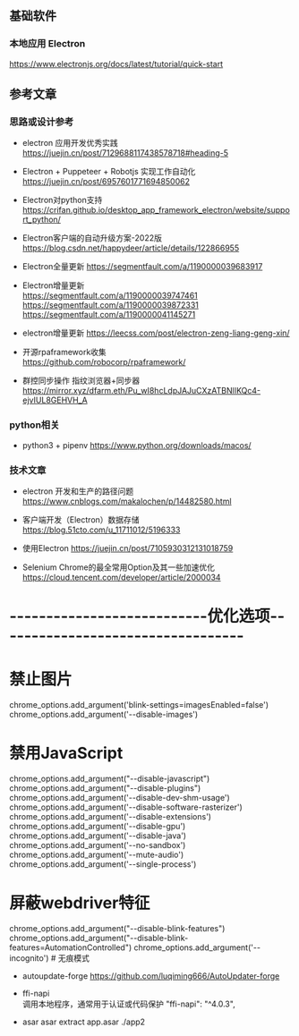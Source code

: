 ## 基础软件
### 本地应用 Electron
https://www.electronjs.org/docs/latest/tutorial/quick-start



## 参考文章

### 思路或设计参考

- electron 应用开发优秀实践 
  https://juejin.cn/post/7129688117438578718#heading-5

- Electron + Puppeteer + Robotjs 实现工作自动化
https://juejin.cn/post/6957601771694850062

- Electron对python支持   
https://crifan.github.io/desktop_app_framework_electron/website/support_python/

- Electron客户端的自动升级方案-2022版 
https://blog.csdn.net/happydeer/article/details/122866955

- Electron全量更新 
https://segmentfault.com/a/1190000039683917 

- Electron增量更新   
https://segmentfault.com/a/1190000039747461    
https://segmentfault.com/a/1190000039872331    
https://segmentfault.com/a/1190000041145271    


- electron增量更新
https://leecss.com/post/electron-zeng-liang-geng-xin/ 

- 开源rpaframework收集  
https://github.com/robocorp/rpaframework/

- 群控同步操作 指纹浏览器+同步器
https://mirror.xyz/dfarm.eth/Pu_wI8hcLdpJAJuCXzATBNlIKQc4-ejvIUL8GEHVH_A

### python相关
- python3 + pipenv 
https://www.python.org/downloads/macos/

### 技术文章
- electron 开发和生产的路径问题   
https://www.cnblogs.com/makalochen/p/14482580.html

- 客户端开发（Electron）数据存储 
https://blog.51cto.com/u_11711012/5196333

- 使用Electron 
https://juejin.cn/post/7105930312131018759

- Selenium Chrome的最全常用Option及其一些加速优化  
  https://cloud.tencent.com/developer/article/2000034

# ---------------------------优化选项---------------------------------- #
# 禁止图片
chrome_options.add_argument('blink-settings=imagesEnabled=false')
chrome_options.add_argument('--disable-images')
# 禁用JavaScript
chrome_options.add_argument("--disable-javascript")
chrome_options.add_argument("--disable-plugins")
chrome_options.add_argument('--disable-dev-shm-usage')
chrome_options.add_argument('--disable-software-rasterizer')
chrome_options.add_argument('--disable-extensions')
chrome_options.add_argument('--disable-gpu')
chrome_options.add_argument('--disable-java')
chrome_options.add_argument('--no-sandbox')
chrome_options.add_argument('--mute-audio')
chrome_options.add_argument('--single-process')
# 屏蔽webdriver特征
chrome_options.add_argument("--disable-blink-features")
chrome_options.add_argument("--disable-blink-features=AutomationControlled")
chrome_options.add_argument('--incognito')  # 无痕模式

- autoupdate-forge 
https://github.com/luqiming666/AutoUpdater-forge

- ffi-napi  
调用本地程序，通常用于认证或代码保护 
  "ffi-napi": "^4.0.3",

- asar 
  asar extract app.asar ./app2